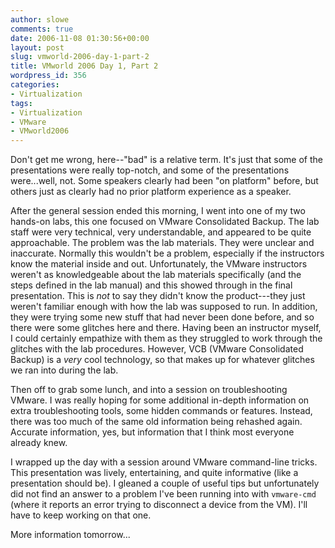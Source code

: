 ```yaml
---
author: slowe
comments: true
date: 2006-11-08 01:30:56+00:00
layout: post
slug: vmworld-2006-day-1-part-2
title: VMworld 2006 Day 1, Part 2
wordpress_id: 356
categories:
- Virtualization
tags:
- Virtualization
- VMware
- VMworld2006
---
```


Don't get me wrong, here--"bad" is a relative term. It's just that some of the presentations were really top-notch, and some of the presentations were...well, not. Some speakers clearly had been "on platform" before, but others just as clearly had no prior platform experience as a speaker.

After the general session ended this morning, I went into one of my two hands-on labs, this one focused on VMware Consolidated Backup. The lab staff were very technical, very understandable, and appeared to be quite approachable. The problem was the lab materials. They were unclear and inaccurate. Normally this wouldn't be a problem, especially if the instructors know the material inside and out. Unfortunately, the VMware instructors weren't as knowledgeable about the lab materials specifically (and the steps defined in the lab manual) and this showed through in the final presentation. This is _not_ to say they didn't know the product---they just weren't familiar enough with how the lab was supposed to run. In addition, they were trying some new stuff that had never been done before, and so there were some glitches here and there. Having been an instructor myself, I could certainly empathize with them as they struggled to work through the glitches with the lab procedures. However, VCB (VMware Consolidated Backup) is a _very_ cool technology, so that makes up for whatever glitches we ran into during the lab.

Then off to grab some lunch, and into a session on troubleshooting VMware. I was really hoping for some additional in-depth information on extra troubleshooting tools, some hidden commands or features. Instead, there was too much of the same old information being rehashed again. Accurate information, yes, but information that I think most everyone already knew.

I wrapped up the day with a session around VMware command-line tricks. This presentation was lively, entertaining, and quite informative (like a presentation should be). I gleaned a couple of useful tips but unfortunately did not find an answer to a problem I've been running into with `vmware-cmd` (where it reports an error trying to disconnect a device from the VM). I'll have to keep working on that one.

More information tomorrow...
